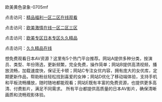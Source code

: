欧美黄色录象-0705mf

点击访问：<a href="https://gsd-agv.pages.dev/">精品福利一区二区在线观看</a>

点击访问：<a href="https://gda-c7m.pages.dev/">欧美激情在线一区二区三区</a>

点击访问：<a href="https://tfda.pages.dev/">欧美专区日本专区久久精品</a>

点击访问：<a href="https://bsdf-5f5.pages.dev/">久久精品在线</a>

想免费观看日本AV资源？这里有5个热门平台推荐。网站A提供多种分类，按演员、类型、年份筛选，更新频繁，完全免费，操作简单；网站B提供高清视频，播放流畅，加载速度快，保证无卡顿；网站C专注女优内容，拥有庞大的女优库，定期更新作品，帮助粉丝轻松找到喜爱的女神；网站D优化了移动端体验，支持手机和平板流畅播放，随时随地都能观看；网站E既有丰富的免费资源，也提供更多高清、付费影片，满足不同需求。
所有平台都提供高质量的日本AV影片，确保清晰画质和流畅观影体验。

<span style="display:none;">[Canonical link](）</span>


